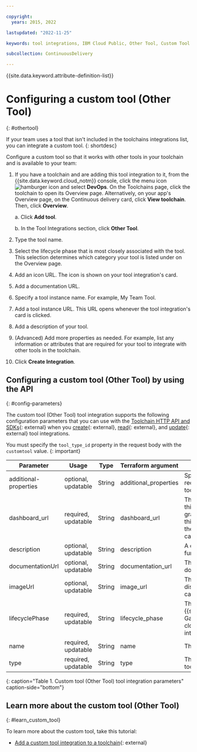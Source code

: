 ```yaml
---

copyright:
  years: 2015, 2022

lastupdated: "2022-11-25"

keywords: tool integrations, IBM Cloud Public, Other Tool, Custom Tool

subcollection: ContinuousDelivery

---
```


{{site.data.keyword.attribute-definition-list}}

# Configuring a custom tool (Other Tool)
{: #othertool}

If your team uses a tool that isn't included in the toolchains integrations list, you can integrate a custom tool.
{: shortdesc}

Configure a custom tool so that it works with other tools in your toolchain and is available to your team:

1. If you have a toolchain and are adding this tool integration to it, from the {{site.data.keyword.cloud_notm}} console, click the menu icon ![hamburger icon](images/icon_hamburger.svg) and select **DevOps**. On the Toolchains page, click the toolchain to open its Overview page. Alternatively, on your app's Overview page, on the Continuous delivery card, click **View toolchain**. Then, click **Overview**. 

   a. Click **Add tool**.

   b. In the Tool Integrations section, click **Other Tool**.

1. Type the tool name.
1. Select the lifecycle phase that is most closely associated with the tool. This selection determines which category your tool is listed under on the Overview page.
1. Add an icon URL. The icon is shown on your tool integration's card.
1. Add a documentation URL.
1. Specify a tool instance name. For example, My Team Tool.
1. Add a tool instance URL. This URL opens whenever the tool integration's card is clicked.
1. Add a description of your tool.
1. (Advanced) Add more properties as needed. For example, list any information or attributes that are required for your tool to integrate with other tools in the toolchain.  
1. Click **Create Integration**.

## Configuring a custom tool (Other Tool) by using the API
{: #config-parameters}

The custom tool (Other Tool) tool integration supports the following configuration parameters that you can use with the [Toolchain HTTP API and SDKs](https://cloud.ibm.com/apidocs/toolchain){: external} when you [create](https://cloud.ibm.com/apidocs/toolchain#create-tool){: external}, [read](https://cloud.ibm.com/apidocs/toolchain#get-tool-by-id){: external}, and [update](https://cloud.ibm.com/apidocs/toolchain#update-tool){: external} tool integrations.

You must specify the `tool_type_id` property in the request body with the `customtool` value.
{: important}

| Parameter | Usage | Type | Terraform argument | Description |
| --- | --- | --- | --- | --- |
| additional-properties | optional, updatable | String | additional_properties | Specifies any information that is required to integrate with other tools in the toolchain. |
| dashboard_url | required, updatable | String | dashboard_url | The URL of the dashboard for this tool integration. In the graphical UI, the browser goes to this dashboard when you click the Other Tool tool integration card. |
| description | optional, updatable | String | description | A description that outlines the function of this tool integration. |
| documentationUrl | optional, updatable | String | documentation_url | The URL of this tool integration's documentation. |
| imageUrl | optional, updatable | String | image_url | The URL of the icon that is displayed on the tool integration card in the graphical UI. |
| lifecyclePhase | required, updatable | String | lifecycle_phase | The lifecycle phase of the {{site.data.keyword.cloud_notm}} Garage Method that is the most closely associated with this tool integration. |
| name | required, updatable | String | name | The name of this tool integration. |
| type | required, updatable | String | type | The type of tool that this custom tool is integrating with. |
{: caption="Table 1. Custom tool (Other Tool) tool integration parameters" caption-side="bottom"}

## Learn more about the custom tool (Other Tool)
{: #learn_custom_tool}

To learn more about the custom tool, take this tutorial:

* [Add a custom tool integration to a toolchain](https://www.ibm.com/cloud/architecture/tutorials/add-a-custom-tool-integration-to-a-toolchain){: external}
